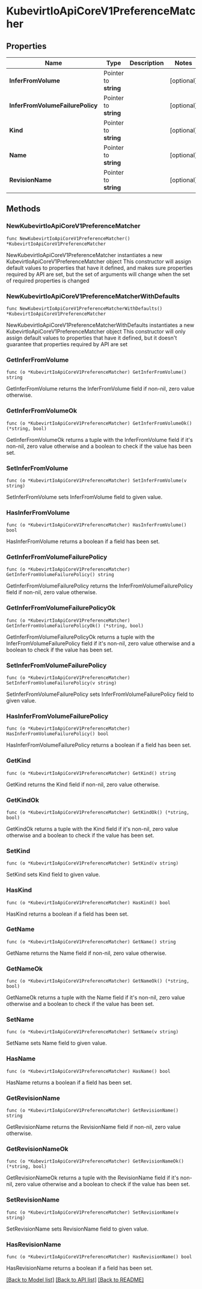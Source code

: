 # KubevirtIoApiCoreV1PreferenceMatcher

## Properties

Name | Type | Description | Notes
------------ | ------------- | ------------- | -------------
**InferFromVolume** | Pointer to **string** |  | [optional] 
**InferFromVolumeFailurePolicy** | Pointer to **string** |  | [optional] 
**Kind** | Pointer to **string** |  | [optional] 
**Name** | Pointer to **string** |  | [optional] 
**RevisionName** | Pointer to **string** |  | [optional] 

## Methods

### NewKubevirtIoApiCoreV1PreferenceMatcher

`func NewKubevirtIoApiCoreV1PreferenceMatcher() *KubevirtIoApiCoreV1PreferenceMatcher`

NewKubevirtIoApiCoreV1PreferenceMatcher instantiates a new KubevirtIoApiCoreV1PreferenceMatcher object
This constructor will assign default values to properties that have it defined,
and makes sure properties required by API are set, but the set of arguments
will change when the set of required properties is changed

### NewKubevirtIoApiCoreV1PreferenceMatcherWithDefaults

`func NewKubevirtIoApiCoreV1PreferenceMatcherWithDefaults() *KubevirtIoApiCoreV1PreferenceMatcher`

NewKubevirtIoApiCoreV1PreferenceMatcherWithDefaults instantiates a new KubevirtIoApiCoreV1PreferenceMatcher object
This constructor will only assign default values to properties that have it defined,
but it doesn't guarantee that properties required by API are set

### GetInferFromVolume

`func (o *KubevirtIoApiCoreV1PreferenceMatcher) GetInferFromVolume() string`

GetInferFromVolume returns the InferFromVolume field if non-nil, zero value otherwise.

### GetInferFromVolumeOk

`func (o *KubevirtIoApiCoreV1PreferenceMatcher) GetInferFromVolumeOk() (*string, bool)`

GetInferFromVolumeOk returns a tuple with the InferFromVolume field if it's non-nil, zero value otherwise
and a boolean to check if the value has been set.

### SetInferFromVolume

`func (o *KubevirtIoApiCoreV1PreferenceMatcher) SetInferFromVolume(v string)`

SetInferFromVolume sets InferFromVolume field to given value.

### HasInferFromVolume

`func (o *KubevirtIoApiCoreV1PreferenceMatcher) HasInferFromVolume() bool`

HasInferFromVolume returns a boolean if a field has been set.

### GetInferFromVolumeFailurePolicy

`func (o *KubevirtIoApiCoreV1PreferenceMatcher) GetInferFromVolumeFailurePolicy() string`

GetInferFromVolumeFailurePolicy returns the InferFromVolumeFailurePolicy field if non-nil, zero value otherwise.

### GetInferFromVolumeFailurePolicyOk

`func (o *KubevirtIoApiCoreV1PreferenceMatcher) GetInferFromVolumeFailurePolicyOk() (*string, bool)`

GetInferFromVolumeFailurePolicyOk returns a tuple with the InferFromVolumeFailurePolicy field if it's non-nil, zero value otherwise
and a boolean to check if the value has been set.

### SetInferFromVolumeFailurePolicy

`func (o *KubevirtIoApiCoreV1PreferenceMatcher) SetInferFromVolumeFailurePolicy(v string)`

SetInferFromVolumeFailurePolicy sets InferFromVolumeFailurePolicy field to given value.

### HasInferFromVolumeFailurePolicy

`func (o *KubevirtIoApiCoreV1PreferenceMatcher) HasInferFromVolumeFailurePolicy() bool`

HasInferFromVolumeFailurePolicy returns a boolean if a field has been set.

### GetKind

`func (o *KubevirtIoApiCoreV1PreferenceMatcher) GetKind() string`

GetKind returns the Kind field if non-nil, zero value otherwise.

### GetKindOk

`func (o *KubevirtIoApiCoreV1PreferenceMatcher) GetKindOk() (*string, bool)`

GetKindOk returns a tuple with the Kind field if it's non-nil, zero value otherwise
and a boolean to check if the value has been set.

### SetKind

`func (o *KubevirtIoApiCoreV1PreferenceMatcher) SetKind(v string)`

SetKind sets Kind field to given value.

### HasKind

`func (o *KubevirtIoApiCoreV1PreferenceMatcher) HasKind() bool`

HasKind returns a boolean if a field has been set.

### GetName

`func (o *KubevirtIoApiCoreV1PreferenceMatcher) GetName() string`

GetName returns the Name field if non-nil, zero value otherwise.

### GetNameOk

`func (o *KubevirtIoApiCoreV1PreferenceMatcher) GetNameOk() (*string, bool)`

GetNameOk returns a tuple with the Name field if it's non-nil, zero value otherwise
and a boolean to check if the value has been set.

### SetName

`func (o *KubevirtIoApiCoreV1PreferenceMatcher) SetName(v string)`

SetName sets Name field to given value.

### HasName

`func (o *KubevirtIoApiCoreV1PreferenceMatcher) HasName() bool`

HasName returns a boolean if a field has been set.

### GetRevisionName

`func (o *KubevirtIoApiCoreV1PreferenceMatcher) GetRevisionName() string`

GetRevisionName returns the RevisionName field if non-nil, zero value otherwise.

### GetRevisionNameOk

`func (o *KubevirtIoApiCoreV1PreferenceMatcher) GetRevisionNameOk() (*string, bool)`

GetRevisionNameOk returns a tuple with the RevisionName field if it's non-nil, zero value otherwise
and a boolean to check if the value has been set.

### SetRevisionName

`func (o *KubevirtIoApiCoreV1PreferenceMatcher) SetRevisionName(v string)`

SetRevisionName sets RevisionName field to given value.

### HasRevisionName

`func (o *KubevirtIoApiCoreV1PreferenceMatcher) HasRevisionName() bool`

HasRevisionName returns a boolean if a field has been set.


[[Back to Model list]](../README.md#documentation-for-models) [[Back to API list]](../README.md#documentation-for-api-endpoints) [[Back to README]](../README.md)


